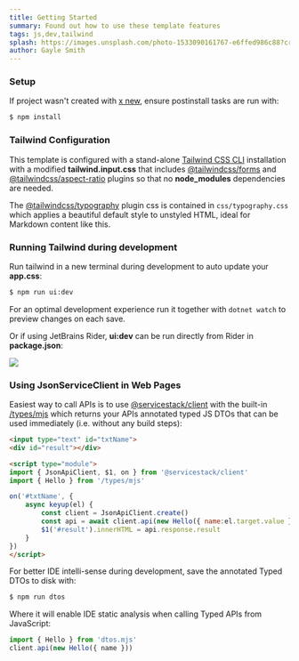 ```yaml
---
title: Getting Started
summary: Found out how to use these template features
tags: js,dev,tailwind
splash: https://images.unsplash.com/photo-1533090161767-e6ffed986c88?crop=entropy&fit=crop&h=1000&w=2000
author: Gayle Smith
---
```


### Setup 

If project wasn't created with [x new](https://docs.servicestack.net/dotnet-new), ensure postinstall tasks are run with:

```bash
$ npm install
```

### Tailwind Configuration

This template is configured with a stand-alone [Tailwind CSS CLI](https://tailwindcss.com/docs/installation)
installation with a modified **tailwind.input.css** that includes [@tailwindcss/forms](https://github.com/tailwindlabs/tailwindcss-forms)
and [@tailwindcss/aspect-ratio](https://github.com/tailwindlabs/tailwindcss-aspect-ratio) plugins so that no **node_modules** dependencies are needed.

The [@tailwindcss/typography](https://tailwindcss.com/docs/typography-plugin) plugin css is contained in `css/typography.css` which
applies a beautiful default style to unstyled HTML, ideal for Markdown content like this.

### Running Tailwind during development

Run tailwind in a new terminal during development to auto update your **app.css**:

```bash
$ npm run ui:dev
```

For an optimal development experience run it together with `dotnet watch` to preview changes on each save.

Or if using JetBrains Rider, **ui:dev** can be run directly from Rider in **package.json**:

![](https://raw.githubusercontent.com/ServiceStack/docs/master/docs/images/servicestack-reference/scripts-tailwind.png)

### Using JsonServiceClient in Web Pages

Easiest way to call APIs is to use [@servicestack/client](https://docs.servicestack.net/javascript-client) with
the built-in [/types/mjs](/types/mjs) which returns your APIs annotated typed JS DTOs that can be used immediately
(i.e. without any build steps):

```html
<input type="text" id="txtName">
<div id="result"></div>
```

```html
<script type="module">
import { JsonApiClient, $1, on } from '@servicestack/client'
import { Hello } from '/types/mjs'

on('#txtName', {
    async keyup(el) {
        const client = JsonApiClient.create()
        const api = await client.api(new Hello({ name:el.target.value }))
        $1('#result').innerHTML = api.response.result
    }
})
</script>
```

For better IDE intelli-sense during development, save the annotated Typed DTOs to disk with:

```bash
$ npm run dtos
```

Where it will enable IDE static analysis when calling Typed APIs from JavaScript:

```js
import { Hello } from 'dtos.mjs'
client.api(new Hello({ name }))
```
